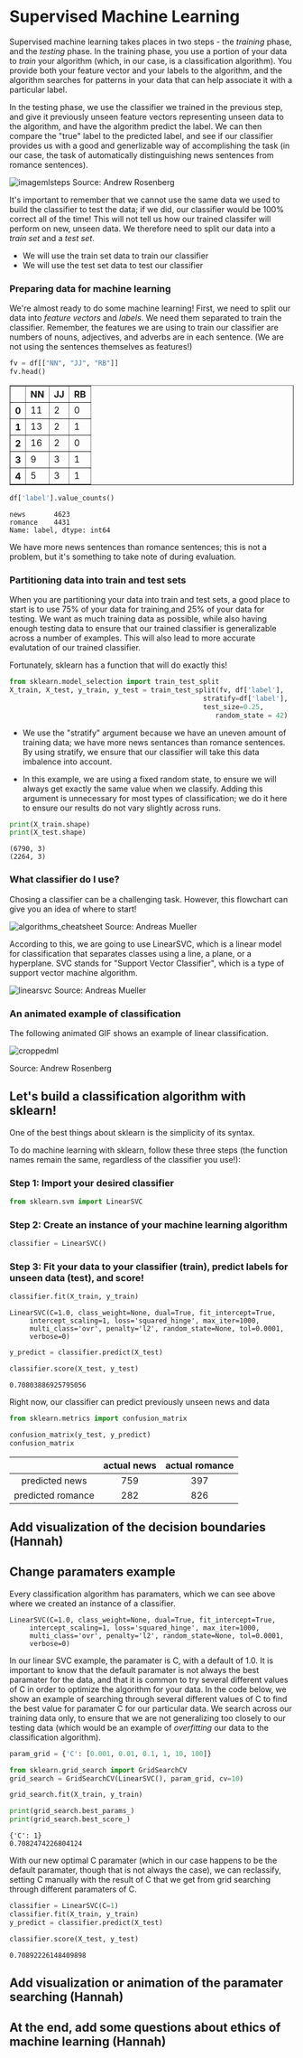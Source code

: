 # Supervised Machine Learning

Supervised machine learning takes places in two steps - the *training* phase, and the *testing* phase.  In the training phase, you use a portion of your data to *train* your algorithm (which, in our case, is a classification algorithm).  You provide both your feature vector and your labels to the algorithm, and the algorithm searches for patterns in your data that can help associate it with a particular label.

In the testing phase, we use the classifier we trained in the previous step, and give it previously unseen feature vectors representing unseen data to the algorithm, and have the algorithm predict the label.  We can then compare the "true" label to the predicted label, and see if our classifier provides us with a good and generlizable way of accomplishing the task (in our case, the task of automatically distinguishing news sentences from romance sentences).

![imagemlsteps](images/mlsteps.png)
Source: Andrew Rosenberg


It's important to remember that we cannot use the same data we used to build the classifier to test the data; if we did, our classifier would be 100% correct all of the time!  This will not tell us how our trained classifer will perform on new, unseen data.  We therefore need to split our data into a *train set* and a *test set*.
- We will use the train set data to train our classifier
- We will use the test set data to test our classifier

### Preparing data for machine learning
We're almost ready to do some machine learning!  First, we need to split our data into *feature vectors* and *labels*.  We need them separated to train the classifier.  Remember, the features we are using to train our classifier are numbers of nouns, adjectives, and adverbs are in each sentence.  (We are not using the sentences themselves as features!)


```python
fv = df[["NN", "JJ", "RB"]]
fv.head()
```




<div>
<style>
    .dataframe thead tr:only-child th {
        text-align: right;
    }

    .dataframe thead th {
        text-align: left;
    }

    .dataframe tbody tr th {
        vertical-align: top;
    }
</style>
<table border="1" class="dataframe">
  <thead>
    <tr style="text-align: right;">
      <th></th>
      <th>NN</th>
      <th>JJ</th>
      <th>RB</th>
    </tr>
  </thead>
  <tbody>
    <tr>
      <th>0</th>
      <td>11</td>
      <td>2</td>
      <td>0</td>
    </tr>
    <tr>
      <th>1</th>
      <td>13</td>
      <td>2</td>
      <td>1</td>
    </tr>
    <tr>
      <th>2</th>
      <td>16</td>
      <td>2</td>
      <td>0</td>
    </tr>
    <tr>
      <th>3</th>
      <td>9</td>
      <td>3</td>
      <td>1</td>
    </tr>
    <tr>
      <th>4</th>
      <td>5</td>
      <td>3</td>
      <td>1</td>
    </tr>
  </tbody>
</table>
</div>




```python
df['label'].value_counts()
```




    news       4623
    romance    4431
    Name: label, dtype: int64



We have more news sentences than romance sentences; this is not a problem, but it's something to take note of during evaluation.


### Partitioning data into train and test sets
When you are partitioning your data into train and test sets, a good place to start is to use 75% of your data for training,and 25% of your data for testing.  We want as much training data as possible, while also having enough testing data to ensure that our trained classifier is generalizable across a number of examples.  This will also lead to more accurate evalutation of our trained classifier.

Fortunately, sklearn has a function that will do exactly this!


```python
from sklearn.model_selection import train_test_split
X_train, X_test, y_train, y_test = train_test_split(fv, df['label'],
                                                stratify=df['label'], 
                                                test_size=0.25,
                                                   random_state = 42)
```

- We use the "stratify" argument because we have an uneven amount of training data; we have more news sentances than romance sentences.  By using stratify, we ensure that our classifier will take this data imbalence into account.


- In this example, we are using a fixed random state, to ensure we will always get exactly the same value when we classify.  Adding this argument is unnecessary for most types of classification; we do it here to ensure our results do not vary slightly across runs.


```python
print(X_train.shape)
print(X_test.shape)
```

    (6790, 3)
    (2264, 3)
    

### What classifier do I use?
Chosing a classifier can be a challenging task.  However, this flowchart can give you an idea of where to start!

![algorithms_cheatsheet](images/algorithms_cheatsheet.png)
Source: Andreas Mueller


According to this, we are going to use LinearSVC, which is a linear model for classification that separates classes using a line, a plane, or a hyperplane. SVC stands for "Support Vector Classifier", which is a type of support vector machine algorithm.

![linearsvc](images/linearsvc.png)
Source: Andreas Mueller

### An animated example of classification 
The following animated GIF shows an example of linear classification.

![croppedml](images/croppedml.gif)

Source: Andrew Rosenberg

## Let's build a classification algorithm with sklearn!
One of the best things about sklearn is the simplicity of its syntax.


To do machine learning with sklearn, follow these three steps (the function names remain the same, regardless of the classifier you use!):

### Step 1:  Import your desired classifier


```python
from sklearn.svm import LinearSVC
```

### Step 2: Create an instance of your machine learning algorithm


```python
classifier = LinearSVC()
```

### Step 3:  Fit your data to your classifier (train), predict labels for unseen data (test), and score!


```python
classifier.fit(X_train, y_train)

```




    LinearSVC(C=1.0, class_weight=None, dual=True, fit_intercept=True,
         intercept_scaling=1, loss='squared_hinge', max_iter=1000,
         multi_class='ovr', penalty='l2', random_state=None, tol=0.0001,
         verbose=0)




```python
y_predict = classifier.predict(X_test)
```


```python
classifier.score(X_test, y_test)
```




    0.70803886925795056



Right now, our classifier can predict previously unseen news and data 


```python
from sklearn.metrics import confusion_matrix
```


```python
confusion_matrix(y_test, y_predict)
confusion_matrix
```


|      |actual news | actual romance |
|:--: | :--:| :--:|
|predicted news | 759 | 397 |
|predicted romance|282 | 826|

## Add visualization of the decision boundaries (Hannah)

## Change paramaters example

Every classification algorithm has paramaters, which we can see above where we created an instance of a classifier.

~~~
LinearSVC(C=1.0, class_weight=None, dual=True, fit_intercept=True,
     intercept_scaling=1, loss='squared_hinge', max_iter=1000,
     multi_class='ovr', penalty='l2', random_state=None, tol=0.0001,
     verbose=0)
~~~

In our linear SVC example, the paramater is C, with a default of 1.0.  It is important to know that the default paramater is not always the best paramater for the data, and that it is common to try several different values of C in order to optimize the algorithm for your data.  In the code below, we show an example of searching through several different values of C to find the best value for paramater C for our particular data.  We search across our training data only, to ensure that we are not generalizing too closely to our testing data (which would be an example of *overfitting* our data to the classification algorithm).


```python
param_grid = {'C': [0.001, 0.01, 0.1, 1, 10, 100]}

from sklearn.grid_search import GridSearchCV
grid_search = GridSearchCV(LinearSVC(), param_grid, cv=10)

grid_search.fit(X_train, y_train)

print(grid_search.best_params_)
print(grid_search.best_score_)
```

    {'C': 1}
    0.7082474226804124
    

With our new optimal C paramater (which in our case happens to be the default paramater, though that is not always the case), we can reclassify, setting C manually with the result of C that we get from grid searching through different paramaters of C. 


```python
classifier = LinearSVC(C=1)
classifier.fit(X_train, y_train)
y_predict = classifier.predict(X_test)
```


```python
classifier.score(X_test, y_test)
```




    0.70892226148409898



## Add visualization or animation of the paramater searching (Hannah)

## At the end, add some questions about ethics of machine learning (Hannah)


```python

```

